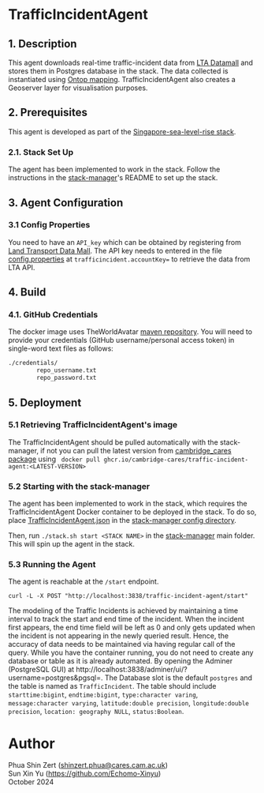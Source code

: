 # TrafficIncidentAgent
## 1. Description

This agent downloads real-time traffic-incident data from [LTA Datamall](https://datamall.lta.gov.sg/content/datamall/en.html) and stores them in Postgres database in the stack. The data collected is instantiated using [Ontop mapping](inputs/trafficincident.obda). TrafficIncidentAgent also creates a Geoserver layer for visualisation purposes.  

## 2. Prerequisites

This agent is developed as part of the [Singapore-sea-level-rise stack](https://github.com/cambridge-cares/TheWorldAvatar/tree/main/Deploy/stacks/Singapore-sea-level-rise). 

### 2.1. Stack Set Up
The agent has been implemented to work in the stack. Follow the instructions in the [stack-manager]'s README to set up the stack.

## 3. Agent Configuration
### 3.1 Config Properties
You need to have an `API_key` which can be obtained by registering from [Land Transport Data Mall](https://datamall.lta.gov.sg/content/datamall/en/request-for-api.html). The API key needs to entered in the file [config.properties](inputs/config.properties) at `trafficincident.accountKey=` to retrieve the data from LTA API.

## 4. Build
### 4.1. GitHub Credentials
The docker image uses TheWorldAvatar [maven repository](https://maven.pkg.github.com/cambridge-cares/TheWorldAvatar/`).
You will need to provide your credentials (GitHub username/personal access token) in single-word text files as follows:

```bash
./credentials/
        repo_username.txt
        repo_password.txt
```
## 5. Deployment

### 5.1 Retrieving TrafficIncidentAgent's image

The TrafficIncidentAgent should be pulled automatically with the stack-manager, if not you can pull the latest version from [cambridge_cares package](https://github.com/orgs/cambridge-cares/packages/container/package/traffic-incident-agent) using ` docker pull ghcr.io/cambridge-cares/traffic-incident-agent:<LATEST-VERSION>`

### 5.2 Starting with the stack-manager

The agent has been implemented to work in the stack, which requires the TrafficIncidentAgent Docker container to be deployed in the stack. To do so, place [TrafficIncidentAgent.json](stack-manager-config/inputs/config/services/TrafficIncidentAgent.json) in the [stack-manager config directory].

Then, run `./stack.sh start <STACK NAME>` in the [stack-manager] main folder. This will spin up the agent in the stack.

### 5.3 Running the Agent

The agent is reachable at the `/start` endpoint.

```
curl -L -X POST "http://localhost:3838/traffic-incident-agent/start"
```

The modeling of the Traffic Incidents is achieved by maintaining a time interval to track the start and end time of the incident. When the incident first appears, the end time field will be left as 0 and only gets updated when the incident is not appearing in the newly queried result. Hence, the accuracy of data needs to be maintained via having regular call of the query. While you have the container running, you do not need to create any database or table as it is already automated. By opening the Adminer (PostgreSQL GUI) at http://localhost:3838/adminer/ui/?username=postgres&pgsql=. The Database slot is the default `postgres` and the table is named as `TrafficIncident`. The table should include `starttime:bigint`, `endtime:bigint`, `type:character varing`, `message:character varying`, `latitude:double precision`, `longitude:double precision`, `location: geography NULL`, `status:Boolean`.

# Author 
Phua Shin Zert (shinzert.phua@cares.cam.ac.uk) <br>
Sun Xin Yu (https://github.com/Echomo-Xinyu) <br>
October 2024 


[stack-data-uploader]: https://github.com/cambridge-cares/TheWorldAvatar/tree/main/Deploy/stacks/dynamic/stack-data-uploader
[stack-manager]: https://github.com/cambridge-cares/TheWorldAvatar/tree/main/Deploy/stacks/dynamic/stack-manager
[stack-manager config directory]: https://github.com/cambridge-cares/TheWorldAvatar/tree/main/Deploy/stacks/dynamic/stack-manager/inputs/config/services